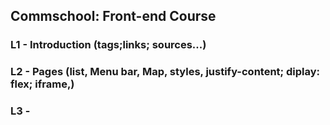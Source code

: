 ## Commschool: Front-end Course
### L1 - Introduction (tags;links; sources...)
### L2 - Pages (list, Menu bar, Map, styles, justify-content; diplay: flex; iframe,)
### L3 - 

